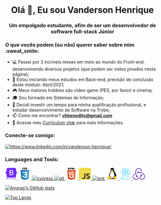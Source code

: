 <h1 align="center">Olá 👋, Eu sou Vanderson Henrique</h1>
<h3 align="center">Um empolgado estudante, afim de ser um desenvolvedor de software full-stack Júnior</h3>

<h3>O que vocês podem (ou não) querer saber sobre mim :sweat_smile:</h3>

- :computer: Passei por 3 incríveis meses em meio ao mundo do Front-end, desenvolvendo diversos projetos (que podem ser vistos pinados nesta página);
- :closed_lock_with_key: Estou iniciando meus estudos em Back-end, previsão de conclusão deste módulo: Abril/2021;
- :video_game: Meus maiores hobbies são vídeo-game (PES, por favor) e cinema;
- :mortar_board: Sou formado em Sistemas de Informação;
- :rocket: Decidi investir um tempo para minha qualificação profissional, e estudar desenvolvimento de Software na Trybe;
- 📫 Como me encontrar? **vhbenedito@gmail.com**
- :page_facing_up: Acesse meu <a href="https://gitconnected.com/vanderson-henrique/resume" target="_blank">Curriculum vitæ</a> para mais informações.

<h3 align="left">Conecte-se comigo:</h3>
<p align="left">
<a href="https://linkedin.com/in/https://www.linkedin.com/in/vanderson-henrique/" target="blank"><img align="center" src="https://cdn.jsdelivr.net/npm/simple-icons@3.0.1/icons/linkedin.svg" alt="https://www.linkedin.com/in/vanderson-henrique/" height="30" width="40" /></a>
</p>

<h3 align="left">Languages and Tools:</h3>
<p align="left"> <a href="https://getbootstrap.com" target="_blank"> <img src="https://raw.githubusercontent.com/devicons/devicon/master/icons/bootstrap/bootstrap-plain-wordmark.svg" alt="bootstrap" width="40" height="40"/> </a> <a href="https://www.w3schools.com/css/" target="_blank"> <img src="https://raw.githubusercontent.com/devicons/devicon/master/icons/css3/css3-original-wordmark.svg" alt="css3" width="40" height="40"/> </a> <a href="https://www.cypress.io" target="_blank"> <img src="https://raw.githubusercontent.com/simple-icons/simple-icons/6e46ec1fc23b60c8fd0d2f2ff46db82e16dbd75f/icons/cypress.svg" alt="cypress" width="40" height="40"/> </a> <a href="https://git-scm.com/" target="_blank"> <img src="https://www.vectorlogo.zone/logos/git-scm/git-scm-icon.svg" alt="git" width="40" height="40"/> </a> <a href="https://www.w3.org/html/" target="_blank"> <img src="https://raw.githubusercontent.com/devicons/devicon/master/icons/html5/html5-original-wordmark.svg" alt="html5" width="40" height="40"/> </a> <a href="https://developer.mozilla.org/en-US/docs/Web/JavaScript" target="_blank"> <img src="https://raw.githubusercontent.com/devicons/devicon/master/icons/javascript/javascript-original.svg" alt="javascript" width="40" height="40"/> </a> <a href="https://jestjs.io" target="_blank"> <img src="https://www.vectorlogo.zone/logos/jestjsio/jestjsio-icon.svg" alt="jest" width="40" height="40"/> </a> <a href="https://www.linux.org/" target="_blank"> <img src="https://raw.githubusercontent.com/devicons/devicon/master/icons/linux/linux-original.svg" alt="linux" width="40" height="40"/> </a> <a href="https://reactjs.org/" target="_blank"> <img src="https://raw.githubusercontent.com/devicons/devicon/master/icons/react/react-original-wordmark.svg" alt="react" width="40" height="40"/> </a> <a href="https://redux.js.org" target="_blank"> <img src="https://raw.githubusercontent.com/devicons/devicon/master/icons/redux/redux-original.svg" alt="redux" width="40" height="40"/> </a> </p>

[![Anurag's GitHub stats](https://github-readme-stats.vercel.app/api?username=vanderson-henrique&theme=radical&show_icons=true)](https://github.com/vanderson-henrique/github-readme-stats)

[![Top Langs](https://github-readme-stats.vercel.app/api/top-langs/?username=vanderson-henrique&theme=radical&show_icons=true)](https://github.com/vanderson-henrique/github-readme-stats)

